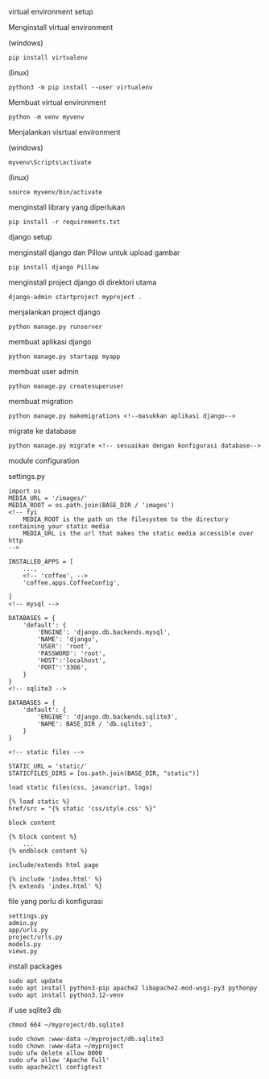 virtual environment setup

Menginstall virtual environment

(windows)
```
pip install virtualenv
```
(linux)
```
python3 -m pip install --user virtualenv
```
Membuat virtual environment
```
python -m venv myvenv
```
Menjalankan visrtual environment

(windows)
```
myvenv\Scripts\activate
```
(linux)
```
source myvenv/bin/activate
```
menginstall library yang diperlukan
```
pip install -r requirements.txt
```
django setup

menginstall django dan Pillow untuk upload gambar
```
pip install django Pillow
```
menginstall project django di direktori utama
```
django-admin startproject myproject .
```
menjalankan project django
```
python manage.py runserver
```
membuat aplikasi django
```
python manage.py startapp myapp
```
membuat user admin
```
python manage.py createsuperuser
```
membuat migration
```
python manage.py makemigrations <!--masukkan aplikasi django-->
```
migrate ke database
```
python manage.py migrate <!-- sesuaikan dengan konfigurasi database-->
```

module configuration

settings.py
```
import os
MEDIA_URL = '/images/'
MEDIA_ROOT = os.path.join(BASE_DIR / 'images')
<!-- fyi
    MEDIA_ROOT is the path on the filesystem to the directory containing your static media
    MEDIA_URL is the url that makes the static media accessible over http
-->

INSTALLED_APPS = [
    ...,
    <!-- 'coffee', -->
    'coffee.apps.CoffeeConfig',

]
<!-- mysql -->

DATABASES = {
    'default': {
        'ENGINE': 'django.db.backends.mysql',
        'NAME': 'django',
        'USER': 'root',
        'PASSWORD': 'root',
        'HOST':'localhost',
        'PORT':'3306',
    }
}
<!-- sqlite3 -->

DATABASES = {
    'default': {
        'ENGINE': 'django.db.backends.sqlite3',
        'NAME': BASE_DIR / 'db.sqlite3',
    }
}
```

```
<!-- static files -->

STATIC_URL = 'static/'
STATICFILES_DIRS = [os.path.join(BASE_DIR, "static")]

load static files(css, javascript, logo)

{% load static %}
href/src = "{% static 'css/style.css' %}"
```

```
block content

{% block content %}
    ...
{% endblock content %}
```

```
include/extends html page

{% include 'index.html' %}
{% extends 'index.html' %}
```

file yang perlu di konfigurasi
```
settings.py
admin.py
app/urls.py
project/urls.py
models.py
views.py
```

install packages
```
sudo apt update
sudo apt install python3-pip apache2 libapache2-mod-wsgi-py3 pythonpy
sudo apt install python3.12-venv
```

if use sqlite3 db
```
chmod 664 ~/myproject/db.sqlite3
```

```
sudo chown :www-data ~/myproject/db.sqlite3
sudo chown :www-data ~/myproject
sudo ufw delete allow 8000
sudo ufw allow 'Apache Full'
sudo apache2ctl configtest
```
